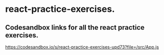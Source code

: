 # react-practice-exercises.
## Codesandbox links for all the react practice exercises.

https://codesandbox.io/s/react-practice-exercises-upd73?file=/src/App.js
